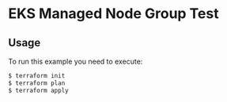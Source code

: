 # EKS Managed Node Group Test

## Usage

To run this example you need to execute:

```bash
$ terraform init
$ terraform plan
$ terraform apply
```
